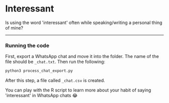 # Interessant

Is using the word 'interessant' often while speaking/writing a personal thing of mine?

---

### Running the code

First, export a WhatsApp chat and move it into the folder. The name of the file should be `_chat.txt`. Then run the following:

```bash
python3 process_chat_export.py
```

After this step, a file called `_chat.csv` is created.

You can play with the R script to learn more about your habit of saying 'interessant' in WhatsApp chats 😂
